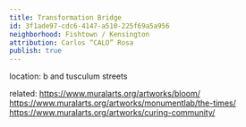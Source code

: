 ```yaml
---
title: Transformation Bridge
id: 3f1ade97-cdc6-4147-a510-225f69a5a956
neighborhood: Fishtown / Kensington
attribution: Carlos “CALO” Rosa
publish: true
---
```


location: b and tusculum streets


            
related: https://www.muralarts.org/artworks/bloom/
https://www.muralarts.org/artworks/monumentlab/the-times/
https://www.muralarts.org/artworks/curing-community/




            